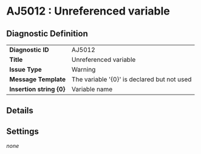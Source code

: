 # AJ5012 : Unreferenced variable

## Diagnostic Definition

<table>
  <tr>
    <td class="header"><b>Diagnostic ID</b></td>
    <td>AJ5012</td>
  </tr>
  <tr>
    <td class="header"><b>Title</b></td>
    <td>Unreferenced variable</td>
  </tr>
  <tr>
    <td class="header"><b>Issue Type</b></td>
    <td>Warning</td>
  </tr>
  <tr>
    <td class="header"><b>Message Template</b></td>
    <td>The variable '{0}' is declared but not used</td>
  </tr>
    <tr>
    <td class="header"><b>Insertion string {0}</b></td>
    <td>Variable name</td>
  </tr>

</table>

## Details



## Settings

*none*

